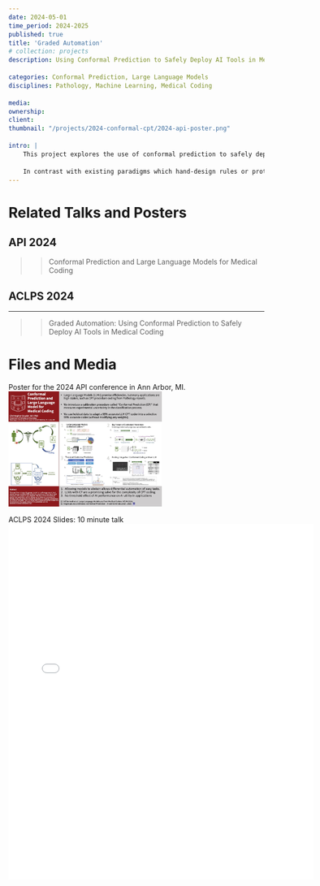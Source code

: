 ```yaml
---
date: 2024-05-01
time_period: 2024-2025
published: true
title: 'Graded Automation'
# collection: projects
description: Using Conformal Prediction to Safely Deploy AI Tools in Medical Coding

categories: Conformal Prediction, Large Language Models
disciplines: Pathology, Machine Learning, Medical Coding

media:
ownership:
client:
thumbnail: "/projects/2024-conformal-cpt/2024-api-poster.png"

intro: |
    This project explores the use of conformal prediction to safely deploy AI tools in medical coding. The goal is to create a system that can be used to assist medical coders in their work, without replacing them. The system uses large language models to generate suggestions for codes, and conformal prediction to provide a measure of confidence in those suggestions. This allows the system to be used in a graded automation setting, where the coder can choose to accept or reject the suggestions based on their confidence level.

    In contrast with existing paradigms which hand-design rules or protocols specifying domain of application of a model or assay, in this work the inputs to which an AI application can be safely applied are determined automatically, allowing the model to abstain on the most difficult examples until the designed performance specifications can be gauranteed. This allows for a more flexible and robust system, which can adapt automatically overtime to additional use-cases as the model improves (again, with certifiable analytic validity).
---
```


# Related Talks and Posters

## API 2024
>> Conformal Prediction and Large Language Models for Medical Coding

## ACLPS 2024
---
>> Graded Automation: Using Conformal Prediction to Safely Deploy AI Tools in Medical Coding

# Files and Media
Poster for the 2024 API conference in Ann Arbor, MI.
<a href="/files/projects/2024-conformal-cpt/2024-api-poster.png">
    <!-- <img src="/images/projects/2024-conformal-cpt/2024-api-poster.png" alt="Conformal Prediction and Large Language Models for Medical Coding" style="width:60%"> -->
    <img src="/images/projects/2024-conformal-cpt/2024-api-poster_sm.jpg" alt="Conformal Prediction and Large Language Models for Medical Coding" style="width:60%">
</a>

ACLPS 2024 Slides: 10 minute talk
<embed src="{{ site.baseurl }}/files/projects/2024-conformal-cpt/2024-aclps-slides.pdf" width="600" height="700" type='application/pdf'>
